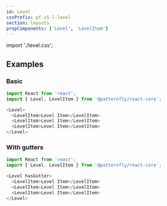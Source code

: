 ```yaml
---
id: Level
cssPrefix: pf-v5-l-level
section: layouts
propComponents: ['Level', 'LevelItem']
---
```


import './level.css';

## Examples
### Basic
```js
import React from 'react';
import { Level, LevelItem } from '@patternfly/react-core';

<Level>
  <LevelItem>Level Item</LevelItem>
  <LevelItem>Level Item</LevelItem>
  <LevelItem>Level Item</LevelItem>
</Level>
```

### With gutters
```js
import React from 'react';
import { Level, LevelItem } from '@patternfly/react-core';

<Level hasGutter>
  <LevelItem>Level Item</LevelItem>
  <LevelItem>Level Item</LevelItem>
  <LevelItem>Level Item</LevelItem>
</Level>
```

